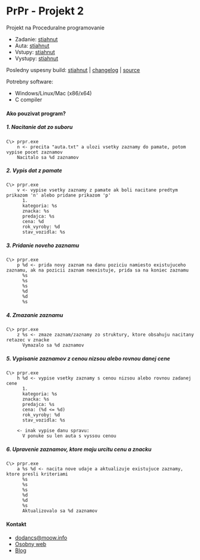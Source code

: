 # PrPr - Projekt 2

Projekt na Proceduralne programovanie

 * Zadanie: [stiahnut](resources/zadanie.pdf)
 * Auta: [stiahnut](resources/auta.txt)
 * Vstupy: [stiahnut](resources/vstupy.txt)
 * Vystupy: [stiahnut](resources/vystupy.txt)


Posledny uspesny build: [stiahnut](https://github.com/dodancs/PrPr-Projekt2/releases) | [changelog](CHANGELOG.md) | [source](https://github.com/dodancs/PrPr-Projekt2/blob/master/sources/sources/Source.c)

Potrebny software:

 * Windows/Linux/Mac (x86/x64)
 * C compiler


#### Ako pouzivat program?

##### 1. Nacitanie dat zo suboru

```
C\> prpr.exe
    n <- precita "auta.txt" a ulozi vsetky zaznamy do pamate, potom vypise pocet zaznamov
    Nacitalo sa %d zaznamov
```
##### 2. Vypis dat z pamate
```
C\> prpr.exe
    v <- vypise vsetky zaznamy z pamate ak boli nacitane predtym prikazom 'n' alebo pridane prikazom 'p'
      1.
      kategoria: %s
      znacka: %s
      predajca: %s
      cena: %d
      rok_vyroby: %d
      stav_vozidla: %s
```
##### 3. Pridanie noveho zaznamu
```
C\> prpr.exe
    p %d <- prida novy zaznam na danu poziciu namiesto existujuceho zaznamu, ak na pozicii zaznam neexistuje, prida sa na koniec zaznamu
      %s
      %s
      %s
      %d
      %d
      %s
```
##### 4. Zmazanie zaznamu
```
C\> prpr.exe
    z %s <- zmaze zaznam/zaznamy zo struktury, ktore obsahuju nacitany retazec v znacke
      Vymazalo sa %d zaznamov
```
##### 5. Vypisanie zaznamov z cenou nizsou alebo rovnou danej cene
```
C\> prpr.exe
    h %d <- vypise vsetky zaznamy s cenou nizsou alebo rovnou zadanej cene
      1.
      kategoria: %s
      znacka: %s
      predajca: %s
      cena: (%d <= %d)
      rok_vyroby: %d
      stav_vozidla: %s

    <- inak vypise danu spravu:
      V ponuke su len auta s vyssou cenou
```
##### 6. Upravenie zaznamov, ktore maju urcitu cenu a znacku
```
C\> prpr.exe
    a %s %d <- nacita nove udaje a aktualizuje existujuce zaznamy, ktore presli kriteriami
      %s
      %s
      %s
      %d
      %d
      %s
      Aktualizovalo sa %d zaznamov
```

#### Kontakt

 * dodancs@moow.info
 * [Osobny web](https://dodancs.moow.info)
 * [Blog](https://dodancs.moow.info/blog)

